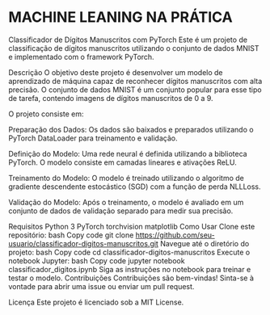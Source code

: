 # MACHINE LEANING NA PRÁTICA

Classificador de Dígitos Manuscritos com PyTorch
Este é um projeto de classificação de dígitos manuscritos utilizando o conjunto de dados MNIST e implementado com o framework PyTorch.

Descrição
O objetivo deste projeto é desenvolver um modelo de aprendizado de máquina capaz de reconhecer dígitos manuscritos com alta precisão. O conjunto de dados MNIST é um conjunto popular para esse tipo de tarefa, contendo imagens de dígitos manuscritos de 0 a 9.

O projeto consiste em:

Preparação dos Dados: Os dados são baixados e preparados utilizando o PyTorch DataLoader para treinamento e validação.

Definição do Modelo: Uma rede neural é definida utilizando a biblioteca PyTorch. O modelo consiste em camadas lineares e ativações ReLU.

Treinamento do Modelo: O modelo é treinado utilizando o algoritmo de gradiente descendente estocástico (SGD) com a função de perda NLLLoss.

Validação do Modelo: Após o treinamento, o modelo é avaliado em um conjunto de dados de validação separado para medir sua precisão.

Requisitos
Python 3
PyTorch
torchvision
matplotlib
Como Usar
Clone este repositório:
bash
Copy code
git clone https://github.com/seu-usuario/classificador-digitos-manuscritos.git
Navegue até o diretório do projeto:
bash
Copy code
cd classificador-digitos-manuscritos
Execute o notebook Jupyter:
bash
Copy code
jupyter notebook classificador_digitos.ipynb
Siga as instruções no notebook para treinar e testar o modelo.
Contribuições
Contribuições são bem-vindas! Sinta-se à vontade para abrir uma issue ou enviar um pull request.

Licença
Este projeto é licenciado sob a MIT License.

